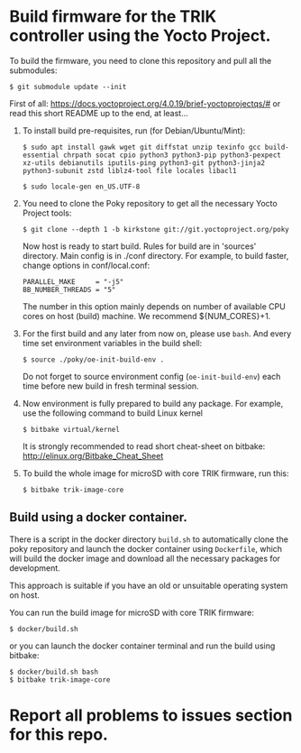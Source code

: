 # Build firmware for the TRIK controller using the Yocto Project.

To build the firmware, you need to clone this repository and pull all the submodules:

```shell
$ git submodule update --init
```

First of all:
https://docs.yoctoproject.org/4.0.19/brief-yoctoprojectqs/#
or read this short README up to the end, at least...

1. To install build pre-requisites, run (for Debian/Ubuntu/Mint):

    ```shell
    $ sudo apt install gawk wget git diffstat unzip texinfo gcc build-essential chrpath socat cpio python3 python3-pip python3-pexpect xz-utils debianutils iputils-ping python3-git python3-jinja2 python3-subunit zstd liblz4-tool file locales libacl1

    $ sudo locale-gen en_US.UTF-8 
    ```

1. You need to clone the Poky repository to get all the necessary Yocto Project tools:

    ```shell
    $ git clone --depth 1 -b kirkstone git://git.yoctoproject.org/poky
    ```

    Now host is ready to start build. Rules for build are in 'sources' directory.
    Main config is in  ./conf directory. For example, to build faster, change options in conf/local.conf:

       PARALLEL_MAKE     = "-j5"
       BB_NUMBER_THREADS = "5"

    The number in this option mainly depends on number of available CPU cores on host (build) machine. We recommend ${NUM_CORES}+1.

1. For the first build and any later from now on, please use `bash`. And every time set environment variables in the build shell:
  
    ```$ source ./poky/oe-init-build-env .```
  
    Do not forget to source environment config (`oe-init-build-env`) each time before new build in fresh terminal session.

1. Now environment is fully prepared to build any package. For example, use the following command to build Linux kernel

    ```$ bitbake virtual/kernel```

    It is strongly recommended to read short cheat-sheet on bitbake: http://elinux.org/Bitbake_Cheat_Sheet

1. To build the whole image for microSD with core TRIK firmware, run this:

    ```$ bitbake trik-image-core```

## Build using a docker container.
There is a script in the docker directory `build.sh` to automatically clone the poky repository and launch the docker container using `Dockerfile`, which will build the docker image and download all the necessary packages for development.

This approach is suitable if you have an old or unsuitable operating system on host.

You can run the build image for microSD with core TRIK firmware:

```$ docker/build.sh```

or you can launch the docker container terminal and run the build using bitbake:

```shell
$ docker/build.sh bash
$ bitbake trik-image-core
```


# Report all problems to issues section for this repo.
